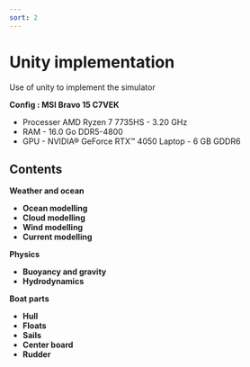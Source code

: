 ```yaml
---
sort: 2
---
```


# Unity implementation

Use of unity to implement the simulator

**Config : MSI Bravo 15 C7VEK**
- Processer AMD Ryzen 7 7735HS - 3.20 GHz
- RAM - 16.0 Go DDR5-4800
- GPU - NVIDIA® GeForce RTX™ 4050 Laptop - 6 GB GDDR6

## Contents

**Weather and ocean**
- **Ocean modelling**
- **Cloud modelling**
- **Wind modelling**
- **Current modelling**

**Physics**
- **Buoyancy and gravity**
- **Hydrodynamics**

**Boat parts**
- **Hull**
- **Floats**
- **Sails**
- **Center board**
- **Rudder**
